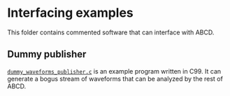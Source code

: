 # Interfacing examples

This folder contains commented software that can interface with ABCD.

## Dummy publisher
[`dummy_waveforms_publisher.c`](./dummy_publisher.c) is an example program written in C99.
It can generate a bogus stream of waveforms that can be analyzed by the rest of ABCD.
